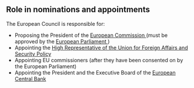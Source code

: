 ##  Role in nominations and appointments

The European Council is responsible for:

  * Proposing the President of the [ European Commission ](/en/government-in-ireland/european-government/eu-institutions/european-commission/) (must be approved by the [ European Parliament ](/en/government-in-ireland/european-government/eu-institutions/european-parliament/) ) 
  * Appointing the [ High Representative of the Union for Foreign Affairs and Security Policy ](https://eur-lex.europa.eu/summary/glossary/high_representative_cfsp.html)
  * Appointing EU commissioners (after they have been consented on by the European Parliament) 
  * Appointing the President and the Executive Board of the [ European Central Bank ](https://www.ecb.europa.eu/home/html/index.en.html)
